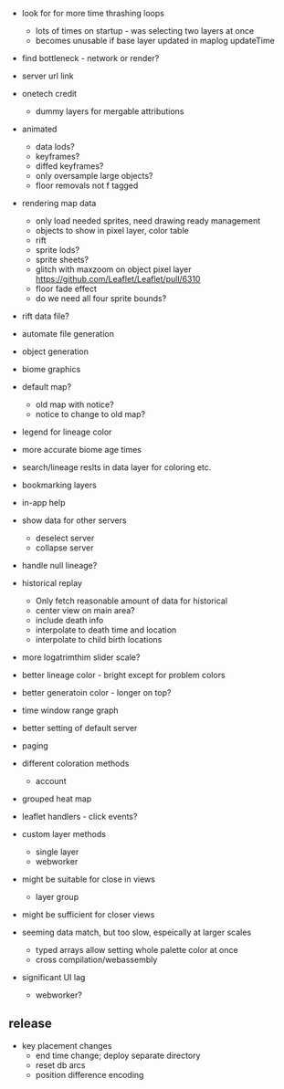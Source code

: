 - look for for more time thrashing loops
  - lots of times on startup - was selecting two layers at once
  - becomes unusable if base layer updated in maplog updateTime
- find bottleneck - network or render?
- server url link
- onetech credit
  - dummy layers for mergable attributions
- animated
  - data lods?
  - keyframes?
  - diffed keyframes?
  - only oversample large objects?
  - floor removals not f tagged
- rendering map data
  - only load needed sprites, need drawing ready management
  - objects to show in pixel layer, color table
  - rift
  - sprite lods?
  - sprite sheets?
  - glitch with maxzoom on object pixel layer https://github.com/Leaflet/Leaflet/pull/6310
  - floor fade effect
  - do we need all four sprite bounds?
- rift data file?
- automate file generation
- object generation
- biome graphics


- default map?
  - old map with notice?
  - notice to change to old map?
- legend for lineage color
- more accurate biome age times
- search/lineage reslts in data layer for coloring etc.
- bookmarking layers
- in-app help
- show data for other servers
  - deselect server
  - collapse server
- handle null lineage?
- historical replay
  - Only fetch reasonable amount of data for historical
  - center view on main area?
  - include death info
  - interpolate to death time and location
  - interpolate to child birth locations
- more logatrimthim slider scale?
- better lineage color - bright except for problem colors
- better generatoin color - longer on top?
- time window range graph
- better setting of default server
- paging
- different coloration methods
  - account
- grouped heat map
- leaflet handlers - click events?
- custom layer methods
  - single layer
  - webworker

- might be suitable for close in views
  - layer group
- might be sufficient for closer views
- seeming data match, but too slow, espeically at larger scales
  - typed arrays allow setting whole palette color at once
  - cross compilation/webassembly
- significant UI lag
  - webworker?

## release

- key placement changes
  - end time change; deploy separate directory
  - reset db arcs
  - position difference encoding

